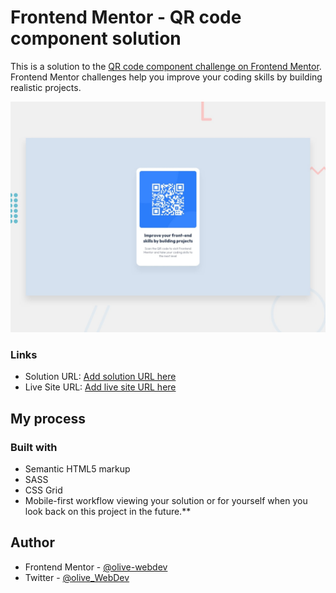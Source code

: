 # Frontend Mentor - QR code component solution

This is a solution to the [QR code component challenge on Frontend Mentor](https://www.frontendmentor.io/challenges/qr-code-component-iux_sIO_H). Frontend Mentor challenges help you improve your coding skills by building realistic projects. 

![Design preview for the QR code component coding challenge](./design/desktop-preview.jpg)

### Links

- Solution URL: [Add solution URL here](https://your-solution-url.com)
- Live Site URL: [Add live site URL here](https://your-live-site-url.com)

## My process

### Built with

- Semantic HTML5 markup
- SASS
- CSS Grid
- Mobile-first workflow
 viewing your solution or for yourself when you look back on this project in the future.**

## Author

- Frontend Mentor - [@olive-webdev](https://www.frontendmentor.io/profile/olive-webdev)
- Twitter - [@olive_WebDev](https://www.twitter.com/olive_WebDev)
